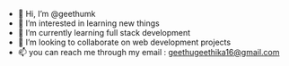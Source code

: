 - 👋 Hi, I’m @geethumk
- 👀 I’m interested in learning new things
- 🌱 I’m currently learning full stack development
- 💞️ I’m looking to collaborate on web development projects
- 📫 you can reach me through my email : geethugeethika16@gmail.com

<!---
geethumk/geethumk is a ✨ special ✨ repository because its `README.md` (this file) appears on your GitHub profile.
You can click the Preview link to take a look at your changes.
--->
